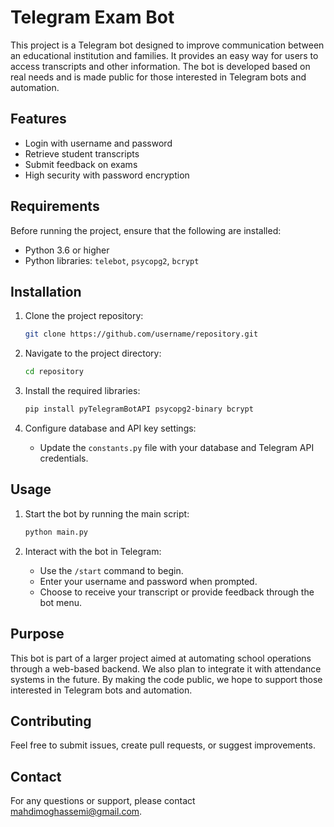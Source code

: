 # Telegram Exam Bot

This project is a Telegram bot designed to improve communication between an educational institution and families. It provides an easy way for users to access transcripts and other information. The bot is developed based on real needs and is made public for those interested in Telegram bots and automation.

## Features

- Login with username and password
- Retrieve student transcripts
- Submit feedback on exams
- High security with password encryption

## Requirements

Before running the project, ensure that the following are installed:

- Python 3.6 or higher
- Python libraries: `telebot`, `psycopg2`, `bcrypt`

## Installation

1. Clone the project repository:

    ```bash
    git clone https://github.com/username/repository.git
    ```

2. Navigate to the project directory:

    ```bash
    cd repository
    ```

3. Install the required libraries:

    ```bash
    pip install pyTelegramBotAPI psycopg2-binary bcrypt
    ```

4. Configure database and API key settings:
   - Update the `constants.py` file with your database and Telegram API credentials.

## Usage

1. Start the bot by running the main script:

    ```bash
    python main.py
    ```

2. Interact with the bot in Telegram:
   - Use the `/start` command to begin.
   - Enter your username and password when prompted.
   - Choose to receive your transcript or provide feedback through the bot menu.

## Purpose

This bot is part of a larger project aimed at automating school operations through a web-based backend. We also plan to integrate it with attendance systems in the future. By making the code public, we hope to support those interested in Telegram bots and automation.

## Contributing

Feel free to submit issues, create pull requests, or suggest improvements. 

## Contact

For any questions or support, please contact mahdimoghassemi@gmail.com.
